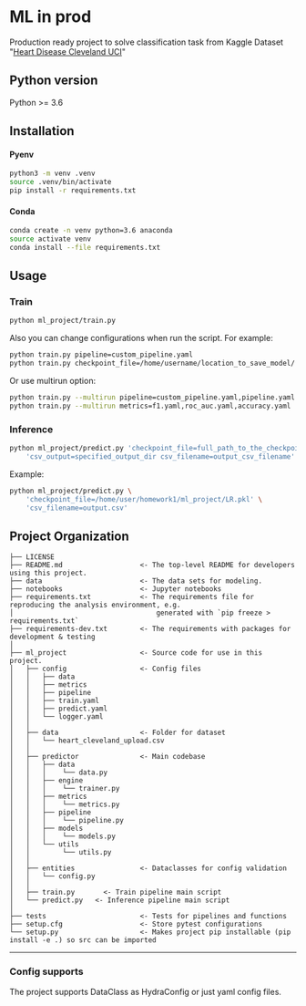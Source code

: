 # ML in prod
Production ready project to solve classification task from Kaggle Dataset "[Heart Disease Cleveland UCI](https://www.kaggle.com/datasets/cherngs/heart-disease-cleveland-uci)"

## Python version 
Python >= 3.6

## Installation
#### Pyenv
```bash
python3 -m venv .venv
source .venv/bin/activate
pip install -r requirements.txt
```
#### Conda
```bash
conda create -n venv python=3.6 anaconda
source activate venv
conda install --file requirements.txt
```

## Usage
### Train
```bash
python ml_project/train.py
```
Also you can change configurations when run the script. For example:
```bash
python train.py pipeline=custom_pipeline.yaml
python train.py checkpoint_file=/home/username/location_to_save_model/
```
Or use multirun option:
```bash
python train.py --multirun pipeline=custom_pipeline.yaml,pipeline.yaml
python train.py --multirun metrics=f1.yaml,roc_auc.yaml,accuracy.yaml
```

### Inference
```bash
python ml_project/predict.py 'checkpoint_file=full_path_to_the_checkpoint' \ 
    'csv_output=specified_output_dir csv_filename=output_csv_filename' 
```
Example:
```bash
python ml_project/predict.py \ 
    'checkpoint_file=/home/user/homework1/ml_project/LR.pkl' \ 
    'csv_filename=output.csv'
```
Project Organization
------------
    ├── LICENSE
    ├── README.md                   <- The top-level README for developers using this project.
    ├── data                        <- The data sets for modeling.
    ├── notebooks                   <- Jupyter notebooks
    ├── requirements.txt            <- The requirements file for reproducing the analysis environment, e.g.
    │                                   generated with `pip freeze > requirements.txt`
    ├── requirements-dev.txt        <- The requirements with packages for development & testing
    │
    ├── ml_project                  <- Source code for use in this project.
    │   ├── config                  <- Config files
    │   │   ├── data         
    │   │   ├── metrics    
    │   │   ├── pipeline           
    │   │   ├── train.yaml         
    │   │   ├── predict.yaml         
    │   │   └── logger.yaml
    │   │ 
    │   ├── data                    <- Folder for dataset
    │   │   └── heart_cleveland_upload.csv
    │   │
    │   ├── predictor               <- Main codebase
    │   │   ├── data     
    │   │   │    └── data.py    
    │   │   ├── engine     
    │   │   │    └── trainer.py   
    │   │   ├── metrics     
    │   │   │    └── metrics.py 
    │   │   ├── pipeline     
    │   │   │    └── pipeline.py        
    │   │   ├── models     
    │   │   │    └── models.py          
    │   │   └── utils     
    │   │        └── utils.py 
    │   │
    │   ├── entities                <- Dataclasses for config validation
    │   │   └── config.py
    │   │
    │   ├── train.py       <- Train pipeline main script
    │   └── predict.py   <- Inference pipeline main script
    │
    ├── tests                       <- Tests for pipelines and functions
    ├── setup.cfg                   <- Store pytest configurations
    └── setup.py                    <- Makes project pip installable (pip install -e .) so src can be imported
--------

### Config supports
The project supports DataClass as HydraConfig or just yaml config files.